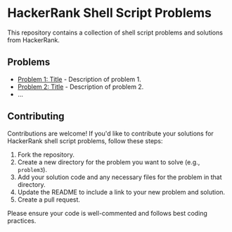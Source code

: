 # HackerRank Shell Script Problems

This repository contains a collection of shell script problems and solutions from HackerRank.

## Problems

- [Problem 1: Title](problem1/problem1_solution.sh) - Description of problem 1.
- [Problem 2: Title](problem2/problem2_solution.sh) - Description of problem 2.
- ...

## Contributing

Contributions are welcome! If you'd like to contribute your solutions for HackerRank shell script problems, follow these steps:

1. Fork the repository.
2. Create a new directory for the problem you want to solve (e.g., `problem3`).
3. Add your solution code and any necessary files for the problem in that directory.
4. Update the README to include a link to your new problem and solution.
5. Create a pull request.

Please ensure your code is well-commented and follows best coding practices.
